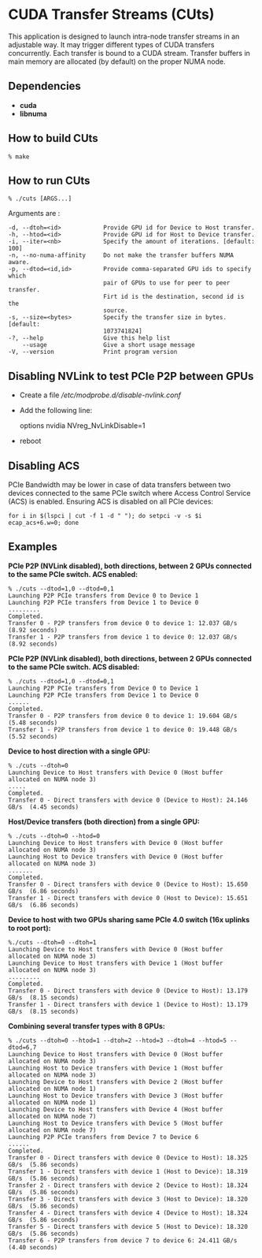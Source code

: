 CUDA Transfer Streams (CUts)
============================

This application is designed to launch intra-node transfer streams in an
adjustable way. It may trigger different types of CUDA transfers concurrently.
Each transfer is bound to a CUDA stream. Transfer buffers in main memory are
allocated (by default) on the proper NUMA node.


Dependencies
------------

* **cuda**
* **libnuma**


How to build CUts
-----------------

    % make


How to run CUts
---------------

    % ./cuts [ARGS...]

Arguments are :

    -d, --dtoh=<id>            Provide GPU id for Device to Host transfer.
    -h, --htod=<id>            Provide GPU id for Host to Device transfer.
    -i, --iter=<nb>            Specify the amount of iterations. [default: 100]
    -n, --no-numa-affinity     Do not make the transfer buffers NUMA aware.
    -p, --dtod=<id,id>         Provide comma-separated GPU ids to specify which
                               pair of GPUs to use for peer to peer transfer.
                               Firt id is the destination, second id is the
                               source.
    -s, --size=<bytes>         Specify the transfer size in bytes. [default:
                               1073741824]
    -?, --help                 Give this help list
        --usage                Give a short usage message
    -V, --version              Print program version


Disabling NVLink to test PCIe P2P between GPUs
----------------------------------------------

* Create a file */etc/modprobe.d/disable-nvlink.conf*
* Add the following line:

    options nvidia NVreg_NvLinkDisable=1


* reboot


Disabling ACS
-------------

PCIe Bandwidth may be lower in case of data transfers between two devices
connected to the same PCIe switch where Access Control Service (ACS) is enabled.
Ensuring ACS is disabled on all PCIe devices:

    for i in $(lspci | cut -f 1 -d " "); do setpci -v -s $i ecap_acs+6.w=0; done


Examples
--------

**PCIe P2P (NVLink disabled), both directions, between 2 GPUs connected to the same PCIe switch. ACS enabled:**

    % ./cuts --dtod=1,0 --dtod=0,1
    Launching P2P PCIe transfers from Device 0 to Device 1
    Launching P2P PCIe transfers from Device 1 to Device 0
    .........
    Completed.
    Transfer 0 - P2P transfers from device 0 to device 1: 12.037 GB/s  (8.92 seconds)
    Transfer 1 - P2P transfers from device 1 to device 0: 12.037 GB/s  (8.92 seconds)


**PCIe P2P (NVLink disabled), both directions, between 2 GPUs connected to the same PCIe switch. ACS disabled:**

    % ./cuts --dtod=1,0 --dtod=0,1
    Launching P2P PCIe transfers from Device 0 to Device 1
    Launching P2P PCIe transfers from Device 1 to Device 0
    ......
    Completed.
    Transfer 0 - P2P transfers from device 0 to device 1: 19.604 GB/s  (5.48 seconds)
    Transfer 1 - P2P transfers from device 1 to device 0: 19.448 GB/s  (5.52 seconds)


**Device to host direction with a single GPU:**

    % ./cuts --dtoh=0
    Launching Device to Host transfers with Device 0 (Host buffer allocated on NUMA node 3)
    .....
    Completed.
    Transfer 0 - Direct transfers with device 0 (Device to Host): 24.146 GB/s  (4.45 seconds)


**Host/Device transfers (both direction) from a single GPU:**

    % ./cuts --dtoh=0 --htod=0
    Launching Device to Host transfers with Device 0 (Host buffer allocated on NUMA node 3)
    Launching Host to Device transfers with Device 0 (Host buffer allocated on NUMA node 3)
    .......
    Completed.
    Transfer 0 - Direct transfers with device 0 (Device to Host): 15.650 GB/s  (6.86 seconds)
    Transfer 1 - Direct transfers with device 0 (Host to Device): 15.651 GB/s  (6.86 seconds)


**Device to host with two GPUs sharing same PCIe 4.0 switch (16x uplinks to root port):**

    %./cuts --dtoh=0 --dtoh=1
    Launching Device to Host transfers with Device 0 (Host buffer allocated on NUMA node 3)
    Launching Device to Host transfers with Device 1 (Host buffer allocated on NUMA node 3)
    .........
    Completed.
    Transfer 0 - Direct transfers with device 0 (Device to Host): 13.179 GB/s  (8.15 seconds)
    Transfer 1 - Direct transfers with device 1 (Device to Host): 13.179 GB/s  (8.15 seconds)


**Combining several transfer types with 8 GPUs:**

    % ./cuts --dtoh=0 --htod=1 --dtoh=2 --htod=3 --dtoh=4 --htod=5 --dtod=6,7
    Launching Device to Host transfers with Device 0 (Host buffer allocated on NUMA node 3)
    Launching Host to Device transfers with Device 1 (Host buffer allocated on NUMA node 3)
    Launching Device to Host transfers with Device 2 (Host buffer allocated on NUMA node 1)
    Launching Host to Device transfers with Device 3 (Host buffer allocated on NUMA node 1)
    Launching Device to Host transfers with Device 4 (Host buffer allocated on NUMA node 7)
    Launching Host to Device transfers with Device 5 (Host buffer allocated on NUMA node 7)
    Launching P2P PCIe transfers from Device 7 to Device 6
    ......
    Completed.
    Transfer 0 - Direct transfers with device 0 (Device to Host): 18.325 GB/s  (5.86 seconds)
    Transfer 1 - Direct transfers with device 1 (Host to Device): 18.319 GB/s  (5.86 seconds)
    Transfer 2 - Direct transfers with device 2 (Device to Host): 18.324 GB/s  (5.86 seconds)
    Transfer 3 - Direct transfers with device 3 (Host to Device): 18.320 GB/s  (5.86 seconds)
    Transfer 4 - Direct transfers with device 4 (Device to Host): 18.324 GB/s  (5.86 seconds)
    Transfer 5 - Direct transfers with device 5 (Host to Device): 18.320 GB/s  (5.86 seconds)
    Transfer 6 - P2P transfers from device 7 to device 6: 24.411 GB/s  (4.40 seconds)

